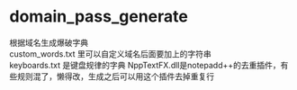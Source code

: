 # domain_pass_generate
根据域名生成爆破字典  
custom_words.txt 里可以自定义域名后面要加上的字符串  
keyboards.txt 是键盘规律的字典
NppTextFX.dll是notepadd++的去重插件，有些规则混了，懒得改，生成之后可以用这个插件去掉重复行
